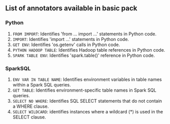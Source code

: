 
## List of annotators available in basic pack

### Python 
1. `FROM IMPORT`: Identifies 'from ... import ...' statements in Python code.
2. `IMPORT`: Identifies 'import ...' statements in Python code.
3. `GET ENV`: Identifies 'os.getenv' calls in Python code.
4. `PYTHON HADOOP TABLE`: Identifies Hadoop table references in Python code.
5. `SPARK TABLE ENV`: Identifies 'spark.table()' reference in Python code.

### SparkSQL 

1. `ENV VAR IN TABLE NAME`: Identifies environment variables in table names within a Spark SQL queries.
2. `GET TABLE`: Identifies environment-specific table names in Spark SQL queries.
3. `SELECT NO WHERE`: Identifies SQL SELECT statements that do not contain a WHERE clause.
4. `SELECT WILDCARD`: identifies instances where a wildcard (*) is used in the SELECT clause.



